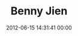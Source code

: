 ---
title: "Benny Jien"
date: 2012-06-15 14:31:41 00:00
permalink: /bennyjien
twitter: ""
likes: [719,850]
id: 1038
gravatar: "http://www.gravatar.com/avatar/f23725c31d5a102750bb9c56ad3f1984"
---